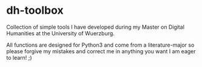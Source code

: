 # dh-toolbox

Collection of simple tools I have developed during my Master on Digital Humanities at the University of Wuerzburg. 

All functions are designed for Python3 and come from a literature-major so please forgive my mistakes and correct me in anything you want I am eager to learn! ;) 
